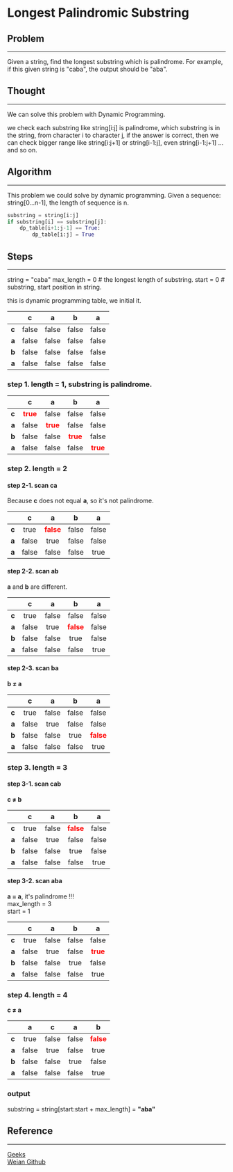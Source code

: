 # Longest Palindromic Substring

## Problem

---

Given a string, find the longest substring which is palindrome. For example, if this given string is "caba", the output should be "aba".

## Thought

---

We can solve this problem with Dynamic Programming.<br>

we check each substring like string[i:j] is palindrome, which substring is in the string, from character i to character j, if the answer is correct, then we can check bigger range like string[i:j+1] or string[i-1:j], even string[i-1:j+1] ... and so on.

## Algorithm

---

This problem we could solve by dynamic programming.
Given a sequence: string[0...n-1], the length of sequence is n.

```python
substring = string[i:j]
if substring[i] == substring[j]:
    dp_table[i+1:j-1] == True:
        dp_table[i:j] = True
```

## Steps

---

string = "caba"
max_length = 0 # the longest length of substring.
start = 0 # substring, start position in string.
<br>

this is dynamic programming table, we initial it.

|       |   c   |   a   |   b   |   a   |
|:-----:|:-----:|:-----:|:-----:|:-----:|
| **c** | false | false | false | false |
| **a** | false | false | false | false |
| **b** | false | false | false | false |
| **a** | false | false | false | false |

### step 1. length = 1, substring is palindrome.

|       |                 c                 |                 a                 |                 b                 |                 a                 |
|:-----:|:---------------------------------:|:---------------------------------:|:---------------------------------:|:---------------------------------:|
| **c** | **<font color="red">true</font>** |               false               |               false               |               false               |
| **a** |               false               | **<font color="red">true</font>** |               false               |               false               |
| **b** |               false               |               false               | **<font color="red">true</font>** |               false               |
| **a** |               false               |               false               |               false               | **<font color="red">true</font>** |

### step 2. length = 2

#### step 2-1. scan ca

Because **c** does not equal **a**, so it's not palindrome.

|       |   c   |                 a                  |   b   |   a   |
|:-----:|:-----:|:----------------------------------:|:-----:|:-----:|
| **c** | true  | **<font color="red">false</font>** | false | false |
| **a** | false |                true                | false | false |
| **a** | false |               false                | false | true  |

#### step 2-2. scan ab

**a** and **b** are different.

|       |   c   |   a   |                 b                  |   a   |
|:-----:|:-----:|:-----:|:----------------------------------:|:-----:|
| **c** | true  | false |               false                | false |
| **a** | false | true  | **<font color="red">false</font>** | false |
| **b** | false | false |                true                | false |
| **a** | false | false |               false                | true  |

#### step 2-3. scan ba

**b ≠ a**

|       |   c   |   a   |   b   |                 a                  |
|:-----:|:-----:|:-----:|:-----:|:----------------------------------:|
| **c** | true  | false | false |               false                |
| **a** | false | true  | false |               false                |
| **b** | false | false | true  | **<font color="red">false</font>** |
| **a** | false | false | false |                true                |

### step 3. length = 3

#### step 3-1. scan cab

**c ≠ b**

|       |   c   |   a   |                 b                  |   a   |
|:-----:|:-----:|:-----:|:----------------------------------:|:-----:|
| **c** | true  | false | **<font color="red">false</font>** | false |
| **a** | false | true  |               false                | false |
| **b** | false | false |                true                | false |
| **a** | false | false |               false                | true  |

#### step 3-2. scan aba

**a = a**, it's palindrome !!!
<br>max_length = 3
<br>start = 1

|       |   c   |   a   |   b   |                 a                 |
|:-----:|:-----:|:-----:|:-----:|:---------------------------------:|
| **c** | true  | false | false |               false               |
| **a** | false | true  | false | **<font color="red">true</font>** |
| **b** | false | false | true  |               false               |
| **a** | false | false | false |               true                |

### step 4. length = 4

**c ≠ a**

|       |   a   |   c   |   a   |                 b                  |
|:-----:|:-----:|:-----:|:-----:|:----------------------------------:|
| **c** | true  | false | false | **<font color="red">false</font>** |
| **a** | false | true  | false |                true                |
| **b** | false | false | true  |               false                |
| **a** | false | false | false |                true                |

### output

substring = string[start:start + max_length] = **"aba"**


## Reference

---

[Geeks](http://www.geeksforgeeks.org/longest-palindrome-substring-set-1/)
<br>
[Weian Github](https://github.com/pokk/algorithm/blob/master/weian/DynamicProgramming/longest_palindrome_substring.py)
